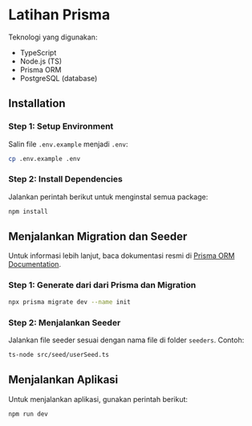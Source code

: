 # Latihan Prisma

Teknologi yang digunakan:

- TypeScript
- Node.js (TS)
- Prisma ORM
- PostgreSQL (database)

## Installation

### Step 1: Setup Environment

Salin file `.env.example` menjadi `.env`:

```bash
cp .env.example .env
```

### Step 2: Install Dependencies

Jalankan perintah berikut untuk menginstal semua package:

```bash
npm install
```

## Menjalankan Migration dan Seeder

Untuk informasi lebih lanjut, baca dokumentasi resmi di [Prisma ORM Documentation](https://www.prisma.io/docs/getting-started/setup-prisma/add-to-existing-project/relational-databases-typescript-postgresql).

### Step 1: Generate dari dari Prisma dan Migration

```bash
npx prisma migrate dev --name init
```

### Step 2: Menjalankan Seeder

Jalankan file seeder sesuai dengan nama file di folder `seeders`. Contoh:

```bash
ts-node src/seed/userSeed.ts
```

## Menjalankan Aplikasi

Untuk menjalankan aplikasi, gunakan perintah berikut:

```bash
npm run dev
```
